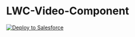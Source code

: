 # LWC-Video-Component
<a href="https://githubsfdeploy.herokuapp.com/app/githubdeploy/LWC-Video-Component/davisjohnson12">
  <img src="https://raw.githubusercontent.com/afawcett/githubsfdeploy/master/src/main/webapp/resources/img/deploy.png" alt="Deploy to Salesforce" />
</a>
